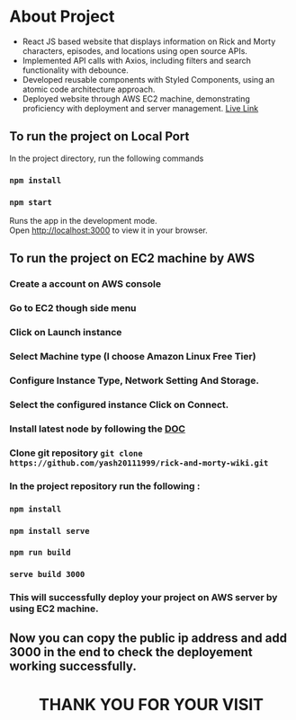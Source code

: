 # About Project 

* React JS based website that displays information on Rick and Morty characters, episodes, and locations using open source APIs.
* Implemented API calls with Axios, including filters and search functionality with debounce.
* Developed reusable components with Styled Components, using an atomic code architecture approach.
* Deployed website through AWS EC2 machine, demonstrating proficiency with deployment and server management. [Live Link](http://43.204.220.14:3000/) 

## To run the project on Local Port

In the project directory, run the following commands

### `npm install`
### `npm start`

Runs the app in the development mode.\
Open [http://localhost:3000](http://localhost:3000) to view it in your browser.

## To run the project on EC2 machine by AWS

### Create a account on AWS console
### Go to EC2 though side menu
### Click on Launch instance 
### Select Machine type (I choose Amazon Linux Free Tier)
### Configure Instance Type, Network Setting And Storage.
### Select the configured instance Click on Connect.
### Install latest node by following the [DOC](https://docs.aws.amazon.com/sdk-for-javascript/v2/developer-guide/setting-up-node-on-ec2-instance.html)
### Clone git repository `git clone https://github.com/yash20111999/rick-and-morty-wiki.git`
### In the project repository run the following :
### `npm install`
### `npm install serve`
### `npm run build`
### `serve build 3000`

### This will successfully deploy your project on AWS server by using EC2 machine.

## Now you can copy the public ip address and add 3000 in the end to check the deployement working successfully.

# <p style="text-align: center;"> THANK YOU FOR YOUR VISIT</p>





